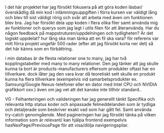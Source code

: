 
I det här projektet har jag försökt fokusera på att göra koden läsbar/överskådlig då min kod i inlämningsuppgiften i förra kursen var väldigt lång och blev till sist väldigt rörig och svår att arbeta med även om funktionen blev bra. 
Jag har försökt dela upp koden i flera olika filer samt använda mig av funktioner och querys som jag lagt i utils filen för att återanvända. Har du någon feedback på mappstruturen/uppdelningen och tydligheten? Är det logiskt uppdelat? hur lång ska man tänka att en fil ska vara? för referens var mitt förra projekt ungefär 500 rader (efter att jag försökt korta ner det) så det här känns som en förbättring. 

i min databas är de flesta relationer one to many, jag har två kopplingstabeller med many to many relationer. Den jag tänker att jag skulle kunna ta bort är products-manufacturers eftersom produkter oftast har en tillverkare. dock låter jag den vara kvar då teoretiskt sett skulle en produkt kunna ha flera tillverkare (exempelvis vid samarbetsprodukter ex. Samsung/Google Nexus-telefoner eller en dator med Intel CPU och NVIDIA grafikkort osv.) även om jag vet att det kanske inte tillhör standard.. 

VG - 
Felhanteringen och valideringen har jag generellt tänkt Specifika och relevanta http status koder och anpassade felmeddelanden som är tydliga och detaljerade som beskriver exakt vad som har gått fel. Samt använda try-catch genomgående. 
Med pagineringen har jag försökt tänka på vilken information som är relevant/ kan hjälpa frontend exempelvis hasNexPage/PreviousPage för att visa/dölja navigeringspilar. 